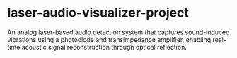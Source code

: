 # laser-audio-visualizer-project
An analog laser-based audio detection system that captures sound-induced vibrations using a photodiode and transimpedance amplifier, enabling real-time acoustic signal reconstruction through optical reflection.
